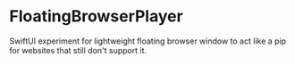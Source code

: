 # FloatingBrowserPlayer

SwiftUI experiment for lightweight floating browser window to act like a pip for websites that still don't support it.
